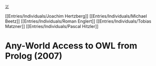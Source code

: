 [🇿](zotero://select/library/items/PGX58YBI)

[[Entries/Individuals/Joachim Hertzberg]] [[Entries/Individuals/Michael Beetz]] [[Entries/Individuals/Roman Englert]] [[Entries/Individuals/Tobias Matzner]] [[Entries/Individuals/Pascal Hitzler]] 
# Any-World Access to OWL from Prolog (2007)

